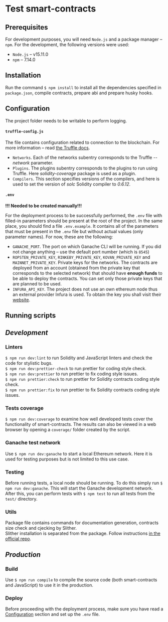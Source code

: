 
  
  

# Test smart-contracts

## Prerequisites

For development purposes, you will need `Node.js` and a package manager – `npm`. For the development, the following versions were used:
- `Node.js` – v15.11.0
- `npm` – 7.14.0

## Installation

Run the command `$ npm install` to install all the dependencies specified in `package.json`, compile contracts, prepare abi and prepare husky hooks.

## Configuration

The project folder needs to be writable to perform logging.

#### `truffle-config.js`

The file contains configuration related to connection to the blockchain. For more information – read <a href="https://www.trufflesuite.com/docs/truffle/reference/configuration"  target="_blank">the Truffle docs</a>.
- `Networks`. Each of the networks subentry corresponds to the Truffle *--network* parameter.
- `Plugins`. The plugins subentry corresponds to the plugins to run using Truffle. Here *solidity-coverage* package is used as a plugin.
- `Compilers`. This section specifies versions of the compilers, and here is used to set the version of *solc* Solidity compiler to *0.6.12*.

#### `.env`
**!!! Needed to be created manually!!!**

For the deployment process to be successfully performed, the `.env` file with filled-in parameters should be present at the root of the project. In the same place, you should find a file `.env.example`. It contains all of the parameters that must be present in the `.env` file but without actual values (only parameter names). For now, these are the following:
- `GANACHE_PORT`. The port on which Ganache CLI will be running. If you did not change anything – use the default port number (which is `8545`)
- `ROPSTEN_PRIVATE_KEY`, `RINKEBY_PRIVATE_KEY`, `KOVAN_PRIVATE_KEY` and `MAINNET_PRIVATE_KEY`. Private keys for the networks. The contracts are deployed from an account (obtained from the private key that corresponds to the selected network) that should have **enough funds** to be able to deploy the contracts. You can set only those private keys that are planned to be used.
- `INFURA_API_KEY`. The project does not use an own ethereum node thus an external provider Infura is used. To obtain the key you shall visit their <a href="https://infura.io/"  target="_blank">website</a>.

## Running scripts

## *Development*

### Linters

`$ npm run dev:lint` to run Solidity and JavaScript linters and check the code for stylistic bugs.<br>
`$ npm run dev:prettier-check` to run prettier for coding style check.<br>
`$ npm run dev:prettier` to run prettier to fix coding style issues.<br>
`$ npm run prettier:check` to run prettier for Solidity contracts coding style check.<br>
`$ npm run prettier:fix` to run prettier to fix Solidity contracts coding style issues.<br>

### Tests coverage

`$ npm run dev:coverage` to examine how well developed tests cover the functionality of smart-contracts. The results can also be viewed in a web browser by opening a `coverage/` folder created by the script.

### Ganache test network

Use `$ npm run dev:ganache` to start a local Ethereum network. Here it is used for testing purposes but is not limited to this use case.

### Testing

Before running tests, a local node should be running. To do this simply run `$ npm run dev:ganache`. This will start the Ganache development network. After this, you can perform tests with `$ npm test` to run all tests from the `test/` directory.

### Utils

Package file contains commands for documentation generation, contracts size check and cjecking by Slither.<br>
Slither installation is separated from the package. Follow instructions <a href="https://github.com/crytic/slither"  target="_blank">in the official repo</a>.

## *Production*

### Build

Use `$ npm run compile` to compile the source code (both smart-contracts and JavaScript) to use it in the production.

### Deploy
Before proceeding with the deployment process, make sure you have read a [Configuration](#Configuration) section and set up the `.env` file.

